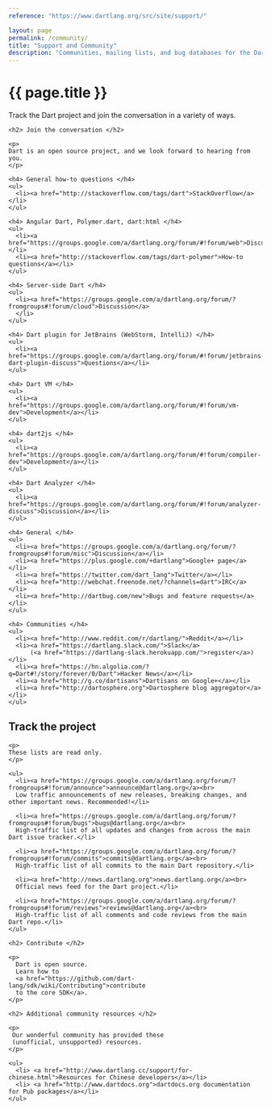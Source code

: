 ```yaml
---
reference: "https://www.dartlang.org/src/site/support/"

layout: page
permalink: /community/
title: "Support and Community"
description: "Communities, mailing lists, and bug databases for the Dart project."
---
```


<h1> {{ page.title }} </h1>

<p>
Track the Dart project and join the conversation in a variety of ways.
</p>

<div class="row">
  <div class="col-md-6">

    <h2> Join the conversation </h2>

    <p>
    Dart is an open source project, and we look forward to hearing from you.
    </p>

    <h4> General how-to questions </h4>
    <ul>
      <li><a href="http://stackoverflow.com/tags/dart">StackOverflow</a></li>
    </ul>

    <h4> Angular Dart, Polymer.dart, dart:html </h4>
    <ul>
      <li><a href="https://groups.google.com/a/dartlang.org/forum/#!forum/web">Discussion</a></li>
      <li><a href="http://stackoverflow.com/tags/dart-polymer">How-to questions</a></li>
    </ul>

    <h4> Server-side Dart </h4>
    <ul>
      <li><a href="https://groups.google.com/a/dartlang.org/forum/?fromgroups#!forum/cloud">Discussion</a>
      </li>
    </ul>

    <h4> Dart plugin for JetBrains (WebStorm, IntelliJ) </h4>
    <ul>
      <li><a href="https://groups.google.com/a/dartlang.org/forum/#!forum/jetbrains-dart-plugin-discuss">Questions</a></li>
    </ul>

    <h4> Dart VM </h4>
    <ul>
      <li><a href="https://groups.google.com/a/dartlang.org/forum/#!forum/vm-dev">Development</a></li>
    </ul>

    <h4> dart2js </h4>
    <ul>
      <li><a href="https://groups.google.com/a/dartlang.org/forum/#!forum/compiler-dev">Development</a></li>
    </ul>

    <h4> Dart Analyzer </h4>
    <ul>
      <li><a href="https://groups.google.com/a/dartlang.org/forum/#!forum/analyzer-discuss">Discussion</a></li>
    </ul>

    <h4> General </h4>
    <ul>
      <li><a href="https://groups.google.com/a/dartlang.org/forum/?fromgroups#!forum/misc">Discussion</a></li>
      <li><a href="https://plus.google.com/+dartlang">Google+ page</a></li>
      <li><a href="https://twitter.com/dart_lang">Twitter</a></li>
      <li><a href="http://webchat.freenode.net/?channels=dart">IRC</a></li>
      <li><a href="http://dartbug.com/new">Bugs and feature requests</a></li>
    </ul>

    <h4> Communities </h4>
    <ul>
      <li><a href="http://www.reddit.com/r/dartlang/">Reddit</a></li>
      <li><a href="https://dartlang.slack.com/">Slack</a>
          (<a href="https://dartlang-slack.herokuapp.com/">register</a>)</li>
      <li><a href="https://hn.algolia.com/?q=Dart#!/story/forever/0/Dart">Hacker News</a></li>
      <li><a href="http://g.co/dartisans">Dartisans on Google+</a></li>
      <li><a href="http://dartosphere.org">Dartosphere blog aggregator</a></li>
    </ul>
  </div>

  <div class="col-md-6">
    <h2> Track the project </h2>

    <p>
    These lists are read only.
    </p>

    <ul>
      <li><a href="https://groups.google.com/a/dartlang.org/forum/?fromgroups#!forum/announce">announce@dartlang.org</a><br>
      Low traffic announcements of new releases, breaking changes, and other important news. Recommended!</li>

      <li><a href="https://groups.google.com/a/dartlang.org/forum/?fromgroups#!forum/bugs">bugs@dartlang.org</a><br>
      High-traffic list of all updates and changes from across the main Dart issue tracker.</li>

      <li><a href="https://groups.google.com/a/dartlang.org/forum/?fromgroups#!forum/commits">commits@dartlang.org</a><br>
      High-traffic list of all commits to the main Dart repository.</li>

      <li><a href="http://news.dartlang.org">news.dartlang.org</a><br>
      Official news feed for the Dart project.</li>

      <li><a href="https://groups.google.com/a/dartlang.org/forum/?fromgroups#!forum/reviews">reviews@dartlang.org</a><br>
      High-traffic list of all comments and code reviews from the main Dart repo.</li>
    </ul>

    <h2> Contribute </h2>

    <p>
      Dart is open source.
      Learn how to
      <a href="https://github.com/dart-lang/sdk/wiki/Contributing">contribute
      to the core SDK</a>.
    </p>

    <h2> Additional community resources </h2>

    <p>
     Our wonderful community has provided these
     (unofficial, unsupported) resources.
    </p>

    <ul>
      <li> <a href="http://www.dartlang.cc/support/for-chinese.html">Resources for Chinese developers</a></li>
      <li> <a href="http://www.dartdocs.org">dartdocs.org documentation for Pub packages</a></li>
    </ul>
  </div>
</div>
